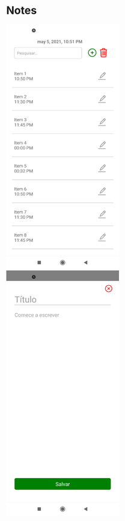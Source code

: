 # Notes

<img src="./demo/ListaNotas.jpg" width="300">

<img src="./demo/EscreverNota.jpg" width="300">
